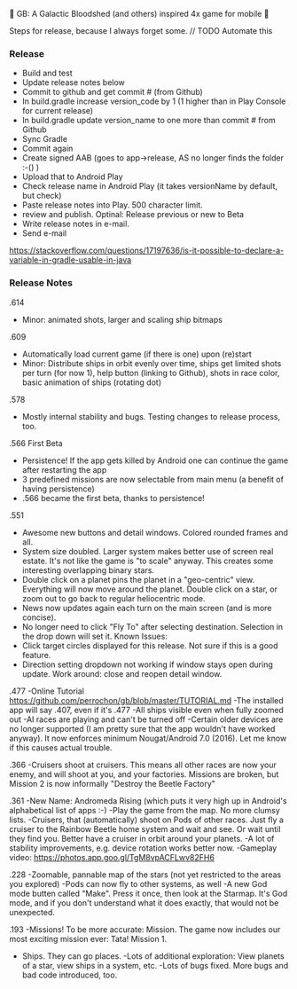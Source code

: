 :tada: GB: A Galactic Bloodshed (and others) inspired 4x game for mobile :tada:

Steps for release, because I always forget some. // TODO Automate this

### Release
- Build and test
- Update release notes below
- Commit to github and get commit # (from Github)
- In build.gradle increase version_code by 1 (1 higher than in Play Console for current release)
- In build.gradle update version_name to one more than commit # from Github
- Sync Gradle
- Commit again
- Create signed AAB (goes to app->release, AS no longer finds the folder :-() )
- Upload that to Android Play
- Check release name in Android Play (it takes versionName by default, but check)
- Paste release notes into Play. 500 character limit.
- review and publish. Optinal: Release previous or new to Beta
- Write release notes in e-mail. 
- Send e-mail

https://stackoverflow.com/questions/17197636/is-it-possible-to-declare-a-variable-in-gradle-usable-in-java

### Release Notes

.614
- Minor: animated shots, larger and scaling ship bitmaps

.609
- Automatically load current game (if there is one) upon (re)start
- Minor: Distribute ships in orbit evenly over time, ships get limited shots per turn (for now 1), 
help button (linking to Github), shots in race color, basic animation of ships (rotating dot)

.578 
- Mostly internal stability and bugs. Testing changes to release process, too.

.566 First Beta
- Persistence! If the app gets killed by Android one can continue the game after restarting the app
- 3 predefined missions are now selectable from main menu (a benefit of having persistence)
- .566 became the first beta, thanks to persistence!

.551
- Awesome new buttons and detail windows. Colored rounded frames and all.
- System size doubled. Larger system makes better use of screen real estate. It's not like the game is "to scale" anyway. This creates some interesting overlapping binary stars.
- Double click on a planet pins the planet in a "geo-centric" view. Everything will now move around the planet.  Double click on a star, or zoom out to go back to regular heliocentric mode.
- News now updates again each turn on the main screen (and is more concise).
- No longer need to click "Fly To" after selecting destination. Selection in the drop down will set it.
Known Issues:
- Click target circles displayed for this release. Not sure if this is a good feature.
- Direction setting dropdown not working if window stays open during update. Work around: close and reopen detail window.

.477
-Online Tutorial https://github.com/perrochon/gb/blob/master/TUTORIAL.md
-The installed app will say .407, even if it's .477
-All ships visible even when fully zoomed out
-AI races are playing and can't be turned off
-Certain older devices are no longer supported (I am pretty sure that the app wouldn't have worked anyway). It now enforces minimum Nougat/Android 7.0 (2016). Let me know if this causes actual trouble.
 
.366
-Cruisers shoot at cruisers. This means all other races are now your enemy, and will shoot  at you, and your factories. Missions are broken, but Mission 2 is now informally "Destroy the Beetle Factory"

.361
-New Name: Andromeda Rising (which puts it very high up in Android's alphabetical list of apps :-)
-Play the game from the map. No more clumsy lists.
-Cruisers, that (automatically) shoot on Pods of other races. Just fly a cruiser to the Rainbow Beetle home system and wait and see. Or wait until they find you. Better have a cruiser in orbit around your planets.
-A lot of stability improvements, e.g. device rotation works better now. 
-Gameplay video: https://photos.app.goo.gl/TgM8vpACFLwv82FH6

.228
-Zoomable, pannable map of the stars (not yet restricted to the areas you explored)
-Pods can now fly to other systems, as well
-A new God mode butten called "Make". Press it once, then look at the Starmap. It's God mode, and if you don't understand what it does exactly, that would not be unexpected.

.193
-Missions! To be more accurate: Mission. The game now includes our most exciting mission ever: Tata! Mission 1. 
- Ships. They can go places.
-Lots of additional exploration: View planets of a star, view ships in a system, etc.
-Lots of bugs fixed. More bugs and bad code introduced, too.